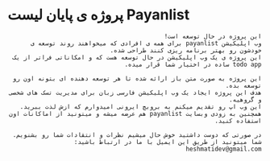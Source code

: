 # پروژه ی پایان لیست Payanlist

<div dir="rtl">

    این پروژه در حال توسعه است!
    وب اپلیکیشن payanlist برای همه ی افرادی که میخواهند روند توسعه ی خودشون رو بهتر برنامه ریزی کنند طراحی شده.
    این پروژه ی یک وب اپلیکیشن در حال توسعه هست که و امکاناتی فراتر از یک todo app ساده در اختیار شما قرار میده.

    این پروژه به صورت متن باز ارائه شده تا هر توسعه دهنده ای بتونه اون رو توسعه بده.
    هدف این پروژه ایجاد یک وب اپلیکیشن فارسی زبان برای مدیریت تسک های شخصی و گروهیه.
    این وب اپ رو تقدیم میکنم به بروبچ ایرونی امیدوارم که ازش لذت ببرید.
    همچنین به زودی وبسایت payanlist هم عرضه میشه و میتونید از اماکانات اون استفاده کنید.

    در صورتی که دوست داشتید خوش حال میشیم نظرات و انتقادات شما رو بشنویم.
    شما میتونید از طریق این ایمیل با ما در ارتباط باشید:
    heshmatidev@gmail.com
</div>
